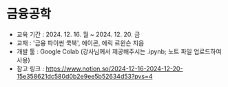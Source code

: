 # 금융공학
- 교육 기간 : 2024. 12. 16. 월 ~ 2024. 12. 20. 금
- 교재 : '금융 파이썬 쿡북', 에이콘, 에릭 르윈슨 지음
- 개발 툴 : Google Colab (강사님께서 제공해주시는 .ipynb; 노트 파일 업로드하여 사용)
- 참고 링크 : https://www.notion.so/2024-12-16-2024-12-20-15e358621dc580d0b2e9ee5b52634d53?pvs=4
